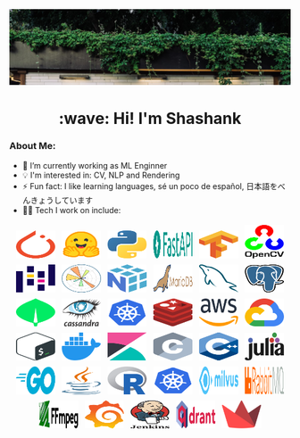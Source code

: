 <img width="2000" alt="Banner" src="assets/plant-banner.png">
<h1 align="center" id="macropower-title">:wave: Hi! I'm Shashank</h1>


### About Me:
- 🌱 I’m currently working as ML Enginner
- :bulb: I'm interested in: CV, NLP and Rendering
- ⚡ Fun fact: I like learning languages, sé un poco de español, 日本語をべんきょうしています
- 🧑‍💻 Tech I work on include:


<p align="center">
<img title="PyTorch Icon" alt="PyTorch Icon" src="assets/pytorch-icon.svg" width="70" height="50" style="vertical-align:down; margin:4px"/>
<img title="Hugging Face Icon" alt="Hugging Face Icon" src="assets/hugging-face-icon.svg" width="70" height="50" style="vertical-align:down; margin:4px"/>
<img title="Python" alt="Python" src="assets/python.svg" width="70" height="50" style="vertical-align:down; margin:4px"/>
<img title="FastAPI" alt="FastAPI" src="assets/fastapi.svg" width="70" height="50" style="vertical-align:down; margin:4px"/>
<img title="TensorFlow Logo" alt="TensorFlow Logo" src="assets/Tensorflow_logo.svg" width="70" height="50" style="vertical-align:down; margin:4px"/>
<img title="OpenCV" alt="OpenCV" src="assets/opencv.svg" width="70" height="60" style="vertical-align:down; margin:4px"/>
<img title="Pandas" alt="Pandas" src="assets/pandas-icon.svg" width="70" height="50" style="vertical-align:down; margin:4px"/>
<img title="Matplotlib" alt="Matplotlib Icon" src="assets/matplotlib-icon.svg" width="70" height="50" style="vertical-align:down; margin:4px"/>
<img title="Numpy" alt="Numpy Icon" src="assets/numpy.svg" width="70" height="50" style="vertical-align:down; margin:4px"/>
<img title="MariaDB" alt="MariaDB" src="assets/mariadb.svg" width="70" height="50" style="vertical-align:down; margin:4px"/>
<img title="MySQL Icon" alt="MySQL Icon" src="assets/mysql-icon.svg" width="70" height="50" style="vertical-align:down; margin:4px"/>
<img title="PostgreSQL" alt="PostgreSQL" src="assets/postgresql.svg" width="70" height="50" style="vertical-align:down; margin:4px"/>
<img title="MongoDB Icon" alt="MongoDB Icon" src="assets/mongodb-icon.svg" width="70" height="50" style="vertical-align:down; margin:4px"/>
<img title="Cassandra" alt="Cassandra" src="assets/cassandra.svg" width="70" height="50" style="vertical-align:down; margin:4px"/>
<img title="Kubernetes" alt="Kubernetes" src="assets/kubernetes.svg" width="70" height="50" style="vertical-align:down; margin:4px"/>
<img title="Redis" alt="Redis" src="assets/redis.svg" width="70" height="50" style="vertical-align:down; margin:4px"/>
<img title="AWS" alt="AWS" src="assets/aws.svg" width="70" height="50" style="vertical-align:down; margin:4px"/>
<img title="Google Cloud" alt="Google Cloud" src="assets/google-cloud.svg" width="70" height="50" style="vertical-align:down; margin:4px"/>
<img title="Bash Icon" alt="Bash Icon" src="assets/bash-icon.svg" width="70" height="50" style="vertical-align:down; margin:4px"/>
<img title="Docker Icon" alt="Docker Icon" src="assets/docker-icon.svg" width="70" height="50" style="vertical-align:down; margin:4px"/>
<img title="Kibana" alt="Kibana" src="assets/kibana.svg" width="70" height="50" style="vertical-align:down; margin:4px"/>
<img title="C" alt="C" src="assets/c.svg" width="70" height="50" style="vertical-align:down; margin:4px"/>
<img title="C++" alt="C++" src="assets/c-plusplus.svg" width="70" height="50" style="vertical-align:down; margin:4px"/>
<img title="Julia" alt="Julia" src="assets/julia.svg" width="70" height="50" style="vertical-align:down; margin:4px"/>
<img title="Go" alt="Go" src="assets/go.svg" width="70" height="50" style="vertical-align:down; margin:4px"/>
<img title="Java" alt="Java" src="assets/java.svg" width="70" height="50" style="vertical-align:down; margin:4px"/>
<img title="R Language" alt="R Language" src="assets/r-lang.svg" width="70" height="50" style="vertical-align:down; margin:4px"/>
<img title="Kubernetes" alt="Kubernetes" src="assets/kubernetes.svg" width="70" height="50" style="vertical-align:down; margin:4px"/>
<img title="Milvus" alt="Milvus" src="assets/milvus.svg" width="70" height="50" style="vertical-align:down; margin:4px"/>
<img title="RabbitMQ" alt="RabbitMQ" src="assets/rabbitmq.svg" width="70" height="50" style="vertical-align:down; margin:4px"/>
<img title="FFmpeg" alt="FFmpeg" src="assets/ffmpeg.svg" width="70" height="50" style="vertical-align:down; margin:4px"/>
<img title="Grafana" alt="Grafana" src="assets/grafana.svg" width="70" height="50" style="vertical-align:down; margin:4px"/>
<img title="Jenkins" alt="Jenkins" src="assets/jenkins.svg" width="70" height="50" style="vertical-align:down; margin:4px"/>
<img title="Qdrant" alt="Qdrant" src="assets/qdrant.svg" width="70" height="50" style="vertical-align:down; margin:4px"/>
<img title="Streamlit" alt="Streamlit" src="assets/streamlit.svg" width="70" height="50" style="vertical-align:down; margin:4px"/>
</p>